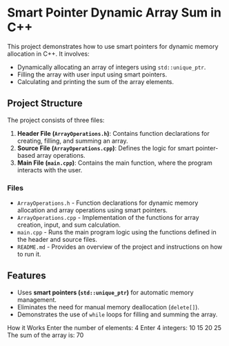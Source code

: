 # Smart Pointer Dynamic Array Sum in C++

This project demonstrates how to use smart pointers for dynamic memory allocation in C++. It involves:
- Dynamically allocating an array of integers using `std::unique_ptr`.
- Filling the array with user input using smart pointers.
- Calculating and printing the sum of the array elements.

## Project Structure

The project consists of three files:
1. **Header File (`ArrayOperations.h`)**: Contains function declarations for creating, filling, and summing an array.
2. **Source File (`ArrayOperations.cpp`)**: Defines the logic for smart pointer-based array operations.
3. **Main File (`main.cpp`)**: Contains the main function, where the program interacts with the user.

### Files

- `ArrayOperations.h` - Function declarations for dynamic memory allocation and array operations using smart pointers.
- `ArrayOperations.cpp` - Implementation of the functions for array creation, input, and sum calculation.
- `main.cpp` - Runs the main program logic using the functions defined in the header and source files.
- `README.md` - Provides an overview of the project and instructions on how to run it.

## Features

- Uses **smart pointers (`std::unique_ptr`)** for automatic memory management.
- Eliminates the need for manual memory deallocation (`delete[]`).
- Demonstrates the use of `while` loops for filling and summing the array.

How it Works
Enter the number of elements: 4
Enter 4 integers:
10 15 20 25
The sum of the array is: 70

